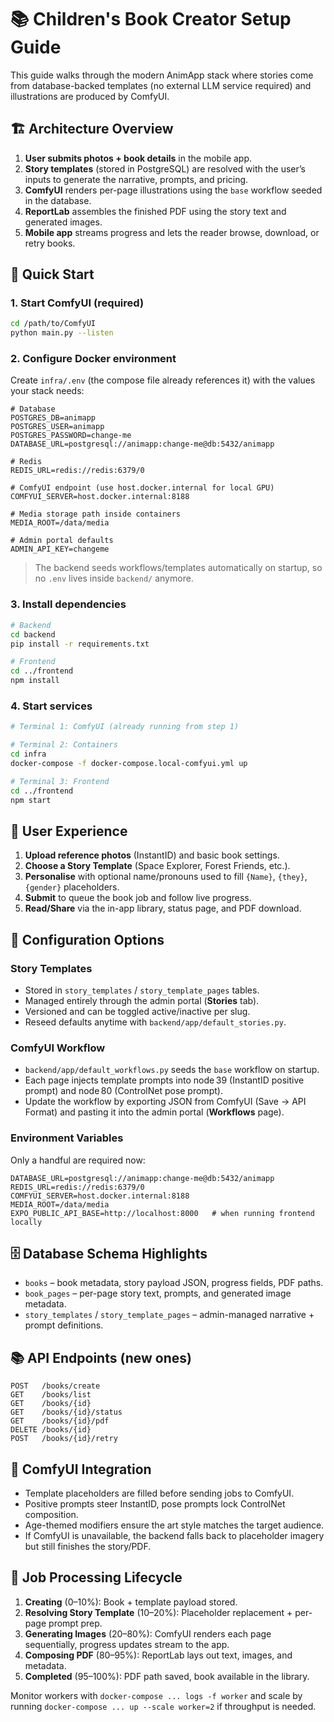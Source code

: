 # 📚 Children's Book Creator Setup Guide

This guide walks through the modern AnimApp stack where stories come from database-backed templates (no external LLM service required) and illustrations are produced by ComfyUI.

## 🏗️ Architecture Overview

1. **User submits photos + book details** in the mobile app.
2. **Story templates** (stored in PostgreSQL) are resolved with the user’s inputs to generate the narrative, prompts, and pricing.
3. **ComfyUI** renders per-page illustrations using the `base` workflow seeded in the database.
4. **ReportLab** assembles the finished PDF using the story text and generated images.
5. **Mobile app** streams progress and lets the reader browse, download, or retry books.

## 🚀 Quick Start

### 1. Start ComfyUI (required)

```bash
cd /path/to/ComfyUI
python main.py --listen
```

### 2. Configure Docker environment

Create `infra/.env` (the compose file already references it) with the values your stack needs:

```env
# Database
POSTGRES_DB=animapp
POSTGRES_USER=animapp
POSTGRES_PASSWORD=change-me
DATABASE_URL=postgresql://animapp:change-me@db:5432/animapp

# Redis
REDIS_URL=redis://redis:6379/0

# ComfyUI endpoint (use host.docker.internal for local GPU)
COMFYUI_SERVER=host.docker.internal:8188

# Media storage path inside containers
MEDIA_ROOT=/data/media

# Admin portal defaults
ADMIN_API_KEY=changeme
```

> The backend seeds workflows/templates automatically on startup, so no `.env` lives inside `backend/` anymore.

### 3. Install dependencies

```bash
# Backend
cd backend
pip install -r requirements.txt

# Frontend
cd ../frontend
npm install
```

### 4. Start services

```bash
# Terminal 1: ComfyUI (already running from step 1)

# Terminal 2: Containers
cd infra
docker-compose -f docker-compose.local-comfyui.yml up

# Terminal 3: Frontend
cd ../frontend
npm start
```

## 📱 User Experience

1. **Upload reference photos** (InstantID) and basic book settings.
2. **Choose a Story Template** (Space Explorer, Forest Friends, etc.).
3. **Personalise** with optional name/pronouns used to fill `{Name}`, `{they}`, `{gender}` placeholders.
4. **Submit** to queue the book job and follow live progress.
5. **Read/Share** via the in-app library, status page, and PDF download.

## 🔧 Configuration Options

### Story Templates
- Stored in `story_templates` / `story_template_pages` tables.
- Managed entirely through the admin portal (**Stories** tab).
- Versioned and can be toggled active/inactive per slug.
- Reseed defaults anytime with `backend/app/default_stories.py`.

### ComfyUI Workflow
- `backend/app/default_workflows.py` seeds the `base` workflow on startup.
- Each page injects template prompts into node 39 (InstantID positive prompt) and node 80 (ControlNet pose prompt).
- Update the workflow by exporting JSON from ComfyUI (Save → API Format) and pasting it into the admin portal (**Workflows** page).

### Environment Variables

Only a handful are required now:

```env
DATABASE_URL=postgresql://animapp:change-me@db:5432/animapp
REDIS_URL=redis://redis:6379/0
COMFYUI_SERVER=host.docker.internal:8188
MEDIA_ROOT=/data/media
EXPO_PUBLIC_API_BASE=http://localhost:8000   # when running frontend locally
```

## 🗄️ Database Schema Highlights

- `books` – book metadata, story payload JSON, progress fields, PDF paths.
- `book_pages` – per-page story text, prompts, and generated image metadata.
- `story_templates` / `story_template_pages` – admin-managed narrative + prompt definitions.

## 📚 API Endpoints (new ones)

```
POST   /books/create
GET    /books/list
GET    /books/{id}
GET    /books/{id}/status
GET    /books/{id}/pdf
DELETE /books/{id}
POST   /books/{id}/retry
```

## 🎨 ComfyUI Integration

- Template placeholders are filled before sending jobs to ComfyUI.
- Positive prompts steer InstantID, pose prompts lock ControlNet composition.
- Age-themed modifiers ensure the art style matches the target audience.
- If ComfyUI is unavailable, the backend falls back to placeholder imagery but still finishes the story/PDF.

## 🔄 Job Processing Lifecycle

1. **Creating** (0–10%): Book + template payload stored.
2. **Resolving Story Template** (10–20%): Placeholder replacement + per-page prompt prep.
3. **Generating Images** (20–80%): ComfyUI renders each page sequentially, progress updates stream to the app.
4. **Composing PDF** (80–95%): ReportLab lays out text, images, and metadata.
5. **Completed** (95–100%): PDF path saved, book available in the library.

Monitor workers with `docker-compose ... logs -f worker` and scale by running `docker-compose ... up --scale worker=2` if throughput is needed.
